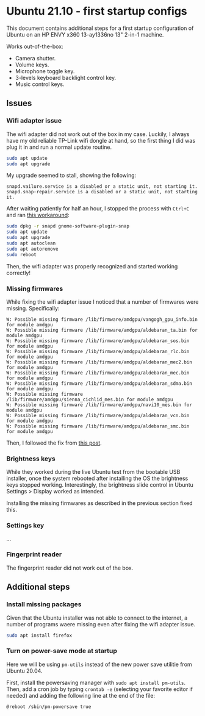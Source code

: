 # Ubuntu 21.10 - first startup configs

This document contains additional steps for a first startup configuration of Ubuntu on
an HP ENVY x360 13-ay1336no 13" 2-in-1 machine.

Works out-of-the-box:

- Camera shutter.
- Volume keys.
- Microphone toggle key.
- 3-levels keyboard backlight control key.
- Music control keys.

## Issues

### Wifi adapter issue

The wifi adapter did not work out of the box in my case. Luckily, I always have my old
reliable TP-Link wifi dongle at hand, so the first thing I did was plug it in and run
a normal update routine.

```bash
sudo apt update
sudo apt upgrade
```

My upgrade seemed to stall, showing the following:

```text
snapd.vailure.service is a disabled or a static unit, not starting it.
snapd.snap-repair.service is a disabled or a static unit, not starting it.
```

After waiting patiently for half an hour, I stopped the process with `Ctrl+C` and ran
[this workaround](https://bugs.launchpad.net/ubuntu/+source/snapd/+bug/1776622/comments/5):

```bash
sudo dpkg -r snapd gnome-software-plugin-snap
sudo apt update
sudo apt upgrade
sudo apt autoclean
sudo apt autoremove
sudo reboot
```

Then, the wifi adapter was properly recognized and started working correctly!

### Missing firmwares

While fixing the wifi adapter issue I noticed that a number of firmwares were missing. Specifically:

```text
W: Possible missing firmware /lib/firmware/amdgpu/vangogh_gpu_info.bin for module amdgpu
W: Possible missing firmware /lib/firmware/amdgpu/aldebaran_ta.bin for module amdgpu
W: Possible missing firmware /lib/firmware/amdgpu/aldebaran_sos.bin for module amdgpu
W: Possible missing firmware /lib/firmware/amdgpu/aldebaran_rlc.bin for module amdgpu
W: Possible missing firmware /lib/firmware/amdgpu/aldebaran_mec2.bin for module amdgpu
W: Possible missing firmware /lib/firmware/amdgpu/aldebaran_mec.bin for module amdgpu
W: Possible missing firmware /lib/firmware/amdgpu/aldebaran_sdma.bin for module amdgpu
W: Possible missing firmware /lib/firmware/amdgpu/sienna_cichlid_mes.bin for module amdgpu
W: Possible missing firmware /lib/firmware/amdgpu/navi10_mes.bin for module amdgpu
W: Possible missing firmware /lib/firmware/amdgpu/aldebaran_vcn.bin for module amdgpu
W: Possible missing firmware /lib/firmware/amdgpu/aldebaran_smc.bin for module amdgpu
```

Then, I followed the fix from [this post](https://askubuntu.com/a/1124256).

### Brightness keys

While they worked during the live Ubuntu test from the bootable USB installer, once the
system rebooted after installing the OS the brightness keys stopped working. Interestingly,
the brightness slide control in Ubuntu Settings > Display worked as intended.

Installing the missing firmwares as described in the previous section fixed this.

### Settings key

...

### Fingerprint reader

The fingerprint reader did not work out of the box.

## Additional steps

### Install missing packages

Given that the Ubuntu installer was not able to connect to the internet, a number of programs waere
missing even after fixing the wifi adapter issue.

```bash
sudo apt install firefox
```

### Turn on power-save mode at startup

Here we will be using `pm-utils` instead of the new power save utilitie from Ubuntu 20.04.

First, install the powersaving manager with `sudo apt install pm-utils`. Then, add a cron
job by typing `crontab -e` (selecting your favorite editor if needed) and adding the following
line at the end of the file:

```text
@reboot /sbin/pm-powersave true
```
